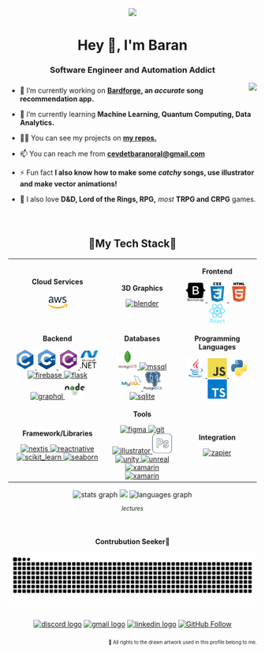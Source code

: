 <div align="center">
  <img src="https://github.com/BaranDev/BaranDev/assets/67805576/4d51460c-ea42-494d-bf4a-b78427051996" width="120" />
</div>
<h1 align="center">Hey 👋, I'm Baran</h1>
<h3 align="center">Software Engineer and Automation Addict</h3>
  <img align="right" src="https://visitor-badge.laobi.icu/badge?page_id=barandev" />

###

- 🔭 I’m currently working on **[Bardforge](https://www.bardforge.com), an *accurate* song recommendation app.**

- 🌱 I’m currently learning **Machine Learning, Quantum Computing, Data Analytics.**

- 👨‍💻 You can see my projects on **<a href="https://github.com/BaranDev?tab=repositories">my repos.</a>**

- 📫 You can reach me from **<a href="mailto:cevdetbaranoral@gmail.com">cevdetbaranoral@gmail.com</a>**

- ⚡ Fun fact **I also know how to make some *catchy* songs, use illustrator and make vector animations!**

- 🏰 I also love **D&D, Lord of the Rings, RPG,** *most* **TRPG and CRPG** games. 

###

<br>
<h2 align="center">💾My Tech Stack💾</h3>

<table border="0">
  <tr>
    <td align="center" width="350">
      <p><strong>Cloud Services</strong></p>
      <a href="https://aws.amazon.com" target="_blank" rel="noreferrer"> <img src="https://raw.githubusercontent.com/devicons/devicon/master/icons/amazonwebservices/amazonwebservices-original-wordmark.svg" alt="aws" width="40" height="40"/> </a>
    </td>
    <td align="center" width="350">
      <p><strong>3D Graphics</strong></p>
      <a href="https://www.blender.org/" target="_blank" rel="noreferrer"> <img src="https://download.blender.org/branding/community/blender_community_badge_white.svg" alt="blender" width="40" height="40"/> </a>
    </td>
    <td align="center" width="350">
      <p><strong>Frontend</strong></p>
      <a href="https://getbootstrap.com" target="_blank" rel="noreferrer"> <img src="https://raw.githubusercontent.com/devicons/devicon/master/icons/bootstrap/bootstrap-plain-wordmark.svg" alt="bootstrap" width="40" height="40"/> </a>
      <a href="https://www.w3schools.com/css/" target="_blank" rel="noreferrer"> <img src="https://raw.githubusercontent.com/devicons/devicon/master/icons/css3/css3-original-wordmark.svg" alt="css3" width="40" height="40"/> </a>
      <a href="https://www.w3.org/html/" target="_blank" rel="noreferrer"> <img src="https://raw.githubusercontent.com/devicons/devicon/master/icons/html5/html5-original-wordmark.svg" alt="html5" width="40" height="40"/> </a>
      <a href="https://reactjs.org/" target="_blank" rel="noreferrer"> <img src="https://raw.githubusercontent.com/devicons/devicon/master/icons/react/react-original-wordmark.svg" alt="react" width="40" height="40"/> </a>
    </td>
  </tr>
  <tr>
    <td align="center" width="350">
      <p><strong>Backend</strong></p>
      <a href="https://www.cprogramming.com/" target="_blank" rel="noreferrer"> <img src="https://raw.githubusercontent.com/devicons/devicon/master/icons/c/c-original.svg" alt="c" width="40" height="40"/> </a>
      <a href="https://www.w3schools.com/cpp/" target="_blank" rel="noreferrer"> <img src="https://raw.githubusercontent.com/devicons/devicon/master/icons/cplusplus/cplusplus-original.svg" alt="cplusplus" width="40" height="40"/> </a>
      <a href="https://www.w3schools.com/cs/" target="_blank" rel="noreferrer"> <img src="https://raw.githubusercontent.com/devicons/devicon/master/icons/csharp/csharp-original.svg" alt="csharp" width="40" height="40"/> </a>
      <a href="https://dotnet.microsoft.com/" target="_blank" rel="noreferrer"> <img src="https://raw.githubusercontent.com/devicons/devicon/master/icons/dot-net/dot-net-original-wordmark.svg" alt="dotnet" width="40" height="40"/> </a>
      <a href="https://firebase.google.com/" target="_blank" rel="noreferrer"> <img src="https://www.vectorlogo.zone/logos/firebase/firebase-icon.svg" alt="firebase" width="40" height="40"/> </a>
      <a href="https://flask.palletsprojects.com/" target="_blank" rel="noreferrer"> <img src="https://www.vectorlogo.zone/logos/pocoo_flask/pocoo_flask-icon.svg" alt="flask" width="40" height="40"/> </a>
      <a href="https://graphql.org" target="_blank" rel="noreferrer"> <img src="https://www.vectorlogo.zone/logos/graphql/graphql-icon.svg" alt="graphql" width="40" height="40"/> </a>
      <a href="https://nodejs.org" target="_blank" rel="noreferrer"> <img src="https://raw.githubusercontent.com/devicons/devicon/master/icons/nodejs/nodejs-original-wordmark.svg" alt="nodejs" width="40" height="40"/> </a>
    </td>
    <td align="center" width="350">
      <p><strong>Databases</strong></p>
      <a href="https://www.mongodb.com/" target="_blank" rel="noreferrer"> <img src="https://raw.githubusercontent.com/devicons/devicon/master/icons/mongodb/mongodb-original-wordmark.svg" alt="mongodb" width="40" height="40"/> </a>
      <a href="https://www.microsoft.com/en-us/sql-server" target="_blank" rel="noreferrer"> <img src="https://www.svgrepo.com/show/303229/microsoft-sql-server-logo.svg" alt="mssql" width="40" height="40"/> </a>
      <a href="https://www.mysql.com/" target="_blank" rel="noreferrer"> <img src="https://raw.githubusercontent.com/devicons/devicon/master/icons/mysql/mysql-original-wordmark.svg" alt="mysql" width="40" height="40"/> </a>
      <a href="https://www.postgresql.org" target="_blank" rel="noreferrer"> <img src="https://raw.githubusercontent.com/devicons/devicon/master/icons/postgresql/postgresql-original-wordmark.svg" alt="postgresql" width="40" height="40"/> </a>
      <a href="https://www.sqlite.org/" target="_blank" rel="noreferrer"> <img src="https://www.vectorlogo.zone/logos/sqlite/sqlite-icon.svg" alt="sqlite" width="40" height="40"/> </a>
    </td>
    <td align="center" width="350">
      <p><strong>Programming Languages</strong></p>
      <a href="https://www.java.com" target="_blank" rel="noreferrer"> <img src="https://raw.githubusercontent.com/devicons/devicon/master/icons/java/java-original.svg" alt="java" width="40" height="40"/> </a>
      <a href="https://developer.mozilla.org/en-US/docs/Web/JavaScript" target="_blank" rel="noreferrer"> <img src="https://raw.githubusercontent.com/devicons/devicon/master/icons/javascript/javascript-original.svg" alt="javascript" width="40" height="40"/> </a>
      <a href="https://www.python.org" target="_blank" rel="noreferrer"> <img src="https://raw.githubusercontent.com/devicons/devicon/master/icons/python/python-original.svg" alt="python" width="40" height="40"/> </a>
      <a href="https://www.typescriptlang.org/" target="_blank" rel="noreferrer"> <img src="https://raw.githubusercontent.com/devicons/devicon/master/icons/typescript/typescript-original.svg" alt="typescript" width="40" height="40"/> </a>
    </td>
  </tr>
  <tr>
    <td align="center" width="350">
      <p><strong>Framework/Libraries</strong></p>
      <a href="https://nextjs.org/" target="_blank" rel="noreferrer"> <img src="https://cdn.worldvectorlogo.com/logos/nextjs-2.svg" alt="nextjs" width="40" height="40"/> </a>
      <a href="https://reactnative.dev/" target="_blank" rel="noreferrer"> <img src="https://reactnative.dev/img/header_logo.svg" alt="reactnative" width="40" height="40"/> </a>
      <a href="https://scikit-learn.org/" target="_blank" rel="noreferrer"> <img src="https://upload.wikimedia.org/wikipedia/commons/0/05/Scikit_learn_logo_small.svg" alt="scikit_learn" width="40" height="40"/> </a>
      <a href="https://seaborn.pydata.org/" target="_blank" rel="noreferrer"> <img src="https://seaborn.pydata.org/_images/logo-mark-lightbg.svg" alt="seaborn" width="40" height="40"/> </a>
    </td>
    <td align="center">
      <p><strong>Tools</strong></p>
      <a href="https://www.figma.com/" target="_blank" rel="noreferrer"> <img src="https://www.vectorlogo.zone/logos/figma/figma-icon.svg" alt="figma" width="40" height="40"/>
      <a href="https://git-scm.com/" target="_blank" rel="noreferrer"> <img src="https://www.vectorlogo.zone/logos/git-scm/git-scm-icon.svg" alt="git" width="40" height="40"/>
      <a href="https://www.adobe.com/in/products/illustrator.html" target="_blank" rel="noreferrer"> <img src="https://www.vectorlogo.zone/logos/adobe_illustrator/adobe_illustrator-icon.svg" alt="illustrator" width="40" height="40"/>
      <a href="https://www.photoshop.com/en" target="_blank" rel="noreferrer"> <img src="https://raw.githubusercontent.com/devicons/devicon/master/icons/photoshop/photoshop-line.svg" alt="photoshop" width="40" height="40"/>
      <a href="https://unity.com/" target="_blank" rel="noreferrer"> <img src="https://www.vectorlogo.zone/logos/unity3d/unity3d-icon.svg" alt="unity" width="40" height="40"/>
      <a href="https://unrealengine.com/" target="_blank" rel="noreferrer"> <img src="https://raw.githubusercontent.com/kenangundogan/fontisto/036b7eca71aab1bef8e6a0518f7329f13ed62f6b/icons/svg/brand/unreal-engine.svg" alt="unreal" width="40" height="40"/>
      <a href="https://dotnet.microsoft.com/apps/xamarin" target="_blank" rel="noreferrer"> <img src="https://raw.githubusercontent.com/detain/svg-logos/780f25886640cef088af994181646db2f6b1a3f8/svg/xamarin.svg" alt="xamarin" width="40" height="40"/>
      <a href="https://www.image-line.com" target="_blank" rel="noreferrer"> <img src="https://www.image-line.com/wp-content/themes/intracto/build/images/fl-header-logo.png" alt="xamarin" width="40" height="40"/>
    </td>
    <td align="center">
      <p><strong>Integration</strong></p>
      <a href="https://zapier.com" target="_blank" rel="noreferrer"> <img src="https://www.vectorlogo.zone/logos/zapier/zapier-icon.svg" alt="zapier" width="40" height="40"/> </a>
    </td>
  </tr>
</table>
<div align="center">
  <img src="https://github-readme-stats.vercel.app/api?username=barandev&hide_title=false&hide_rank=false&show_icons=true&include_all_commits=true&disable_animations=false&theme=synthwave&locale=en&hide_border=false" width="280" alt="stats graph"  />
<img src="https://github.com/BaranDev/BaranDev/assets/67805576/1c60c761-822d-407a-b6b9-03dd5537cd52" height="135" />
  <img src="https://github-readme-stats.vercel.app/api/top-langs?username=barandev&locale=en&hide_title=false&layout=compact&card_width=320&langs_count=5&theme=synthwave&hide_border=false" width="280" height="115" alt="languages graph"  />
</div>
<div align="center">
   <p><i><sup>lectures</sup></i></p>
</div>

<br clear="both">

<div align="center">
  <div align="center">
    <p><strong>Contrubution Seeker🐍</strong></p>
  </div>
  <img alt="Contrubutive Snake" src="https://raw.githubusercontent.com/barandev/barandev/output/github-contribution-grid-snake.svg" />
</div>


###

<div align="center">
  <a href="https://discord.com/users/247048683139366913"><img src="https://img.shields.io/badge/DISCORD-baran____-rgb(114%2C137%2C218)?style=flat-square&logo=discord&labelColor=black" height="35" alt="discord logo"  /></a>
<a href="mailto:cevdetbaranoral@gmail.com">
  <img src="https://img.shields.io/static/v1?message=Gmail&logo=gmail&label=&color=D14836&logoColor=white&labelColor=&style=for-the-badge" height="35" alt="gmail logo" /></a>
  <a href="https://www.linkedin.com/in/cevdetbaranoral/"><img src="https://img.shields.io/static/v1?message=LinkedIn&logo=linkedin&label=&color=0077B5&logoColor=white&labelColor=&style=for-the-badge" height="35" alt="linkedin logo"  /></a>
  <a href="https://github.com/barandev" target="_blank" rel="noreferrer">
  <img src="https://img.shields.io/github/followers/barandev?style=for-the-badge&logo=github" alt="GitHub Follow" height="35"/>
</a>
</div>

###

###

<div>
  <p align="right"><sup><sup>🎨 All rights to the drawn artwork used in this profile belong to me.</sup></sup></p>
</div>
